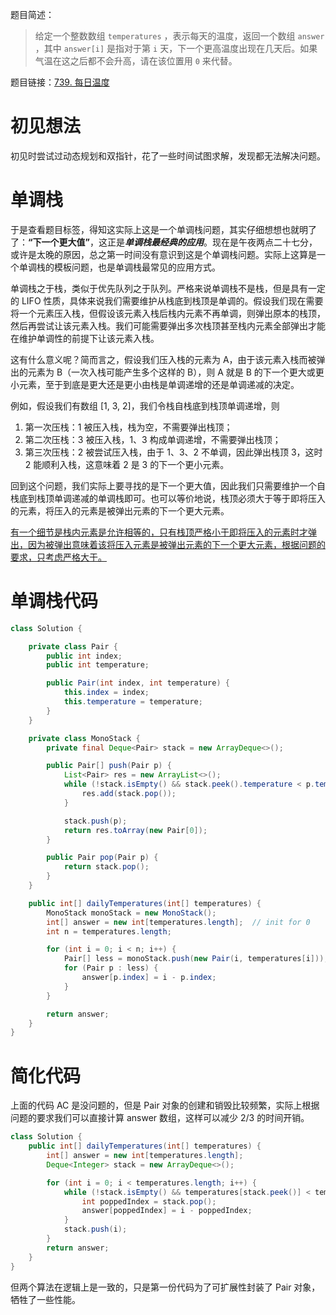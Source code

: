 题目简述：

> 给定一个整数数组 `temperatures` ，表示每天的温度，返回一个数组 `answer` ，其中 `answer[i]` 是指对于第 `i` 天，下一个更高温度出现在几天后。如果气温在这之后都不会升高，请在该位置用 `0` 来代替。

题目链接：[739. 每日温度](https://leetcode.cn/problems/daily-temperatures/)

# 初见想法

初见时尝试过动态规划和双指针，花了一些时间试图求解，发现都无法解决问题。

# 单调栈

于是查看题目标签，得知这实际上这是一个单调栈问题，其实仔细想想也就明了了：**“下一个更大值”**，这正是***单调栈最经典的应用***。现在是午夜两点二十七分，或许是太晚的原因，总之第一时间没有意识到这是个单调栈问题。实际上这算是一个单调栈的模板问题，也是单调栈最常见的应用方式。

单调栈之于栈，类似于优先队列之于队列。严格来说单调栈不是栈，但是具有一定的 LIFO 性质，具体来说我们需要维护从栈底到栈顶是单调的。假设我们现在需要将一个元素压入栈，但假设该元素入栈后栈内元素不再单调，则弹出原本的栈顶，然后再尝试让该元素入栈。我们可能需要弹出多次栈顶甚至栈内元素全部弹出才能在维护单调性的前提下让该元素入栈。

这有什么意义呢？简而言之，假设我们压入栈的元素为 A，由于该元素入栈而被弹出的元素为 B（一次入栈可能产生多个这样的 B），则 A 就是 B 的下一个更大或更小元素，至于到底是更大还是更小由栈是单调递增的还是单调递减的决定。

例如，假设我们有数组 [1, 3, 2]，我们令栈自栈底到栈顶单调递增，则

1. 第一次压栈：1 被压入栈，栈为空，不需要弹出栈顶；
2. 第二次压栈：3 被压入栈，1、3 构成单调递增，不需要弹出栈顶；
3. 第三次压栈：2 被尝试压入栈，由于 1、3、2 不单调，因此弹出栈顶 3，这时 2 能顺利入栈，这意味着 2 是 3 的下一个更小元素。

回到这个问题，我们实际上要寻找的是下一个更大值，因此我们只需要维护一个自栈底到栈顶单调递减的单调栈即可。也可以等价地说，栈顶必须大于等于即将压入的元素，将压入的元素是被弹出元素的下一个更大元素。

<u>有一个细节是栈内元素是允许相等的，只有栈顶严格小于即将压入的元素时才弹出，因为被弹出意味着该将压入元素是被弹出元素的下一个更大元素，根据问题的要求，只考虑严格大于。</u>

# 单调栈代码

```java
class Solution {

    private class Pair {
        public int index;
        public int temperature;

        public Pair(int index, int temperature) {
            this.index = index;
            this.temperature = temperature;
        }
    }

    private class MonoStack {
        private final Deque<Pair> stack = new ArrayDeque<>();

        public Pair[] push(Pair p) {
            List<Pair> res = new ArrayList<>();
            while (!stack.isEmpty() && stack.peek().temperature < p.temperature) {
                res.add(stack.pop());
            }

            stack.push(p);
            return res.toArray(new Pair[0]);
        }

        public Pair pop(Pair p) {
            return stack.pop();
        }
    }

    public int[] dailyTemperatures(int[] temperatures) {
        MonoStack monoStack = new MonoStack();
        int[] answer = new int[temperatures.length];  // init for 0
        int n = temperatures.length;

        for (int i = 0; i < n; i++) {
            Pair[] less = monoStack.push(new Pair(i, temperatures[i]));
            for (Pair p : less) {
                answer[p.index] = i - p.index;
            }
        }

        return answer;
    }
}
```

# 简化代码

上面的代码 AC 是没问题的，但是 Pair 对象的创建和销毁比较频繁，实际上根据问题的要求我们可以直接计算 answer 数组，这样可以减少 2/3 的时间开销。

```java
class Solution {
    public int[] dailyTemperatures(int[] temperatures) {
        int[] answer = new int[temperatures.length];
        Deque<Integer> stack = new ArrayDeque<>();

        for (int i = 0; i < temperatures.length; i++) {
            while (!stack.isEmpty() && temperatures[stack.peek()] < temperatures[i]) {
                int poppedIndex = stack.pop();
                answer[poppedIndex] = i - poppedIndex;
            }
            stack.push(i);
        }
        return answer;
    }
}
```

但两个算法在逻辑上是一致的，只是第一份代码为了可扩展性封装了 Pair 对象，牺牲了一些性能。